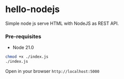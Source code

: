 # hello-nodejs

Simple node js serve HTML with NodeJS as REST API.

### Pre-requisites

- Node 21.0

```bash
chmod +x ./index.js
./index.js
```

Open in your browser `http://localhost:5000`

